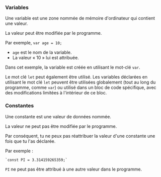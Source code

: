 ### Variables

Une variable est une zone nommée de mémoire d'ordinateur qui contient une valeur.

La valeur peut être modifiée par le programme.

Par exemple, `var age = 10;`
- `age` est le nom de la variable.
- La valeur « 10 » lui est attribuée.

Dans cet exemple, la variable est créée en utilisant le mot-clé `var`.

Le mot clé `let` peut également être utilisé. Les variables déclarées en utilisant le mot clé `let` peuvent être utilisées globalement (tout au long du programme, comme `var`) ou utilisé dans un bloc de code spécifique, avec des modifications limitées à l'intérieur de ce bloc.

### Constantes

Une constante est une valeur de données nommée.

La valeur ne peut pas être modifiée par le programme.

Par conséquent, tu ne peux pas réattribuer la valeur d'une constante une fois que tu l'as déclarée.

Par exemple :

    `const PI = 3.314159265359;`

`PI` ne peut pas être attribué à une autre valeur dans le programme.
